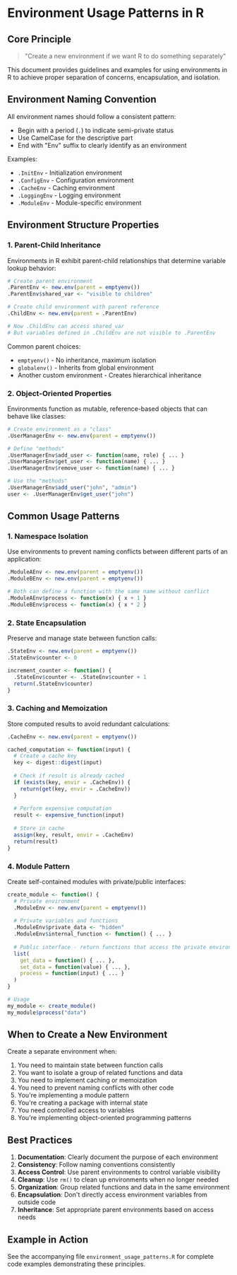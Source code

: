 # Environment Usage Patterns in R

## Core Principle

> "Create a new environment if we want R to do something separately"

This document provides guidelines and examples for using environments in R to achieve proper separation of concerns, encapsulation, and isolation.

## Environment Naming Convention

All environment names should follow a consistent pattern:

- Begin with a period (`.`) to indicate semi-private status
- Use CamelCase for the descriptive part
- End with "Env" suffix to clearly identify as an environment

Examples:
- `.InitEnv` - Initialization environment
- `.ConfigEnv` - Configuration environment
- `.CacheEnv` - Caching environment
- `.LoggingEnv` - Logging environment
- `.ModuleEnv` - Module-specific environment

## Environment Structure Properties

### 1. Parent-Child Inheritance

Environments in R exhibit parent-child relationships that determine variable lookup behavior:

```r
# Create parent environment
.ParentEnv <- new.env(parent = emptyenv())
.ParentEnv$shared_var <- "visible to children"

# Create child environment with parent reference
.ChildEnv <- new.env(parent = .ParentEnv)

# Now .ChildEnv can access shared_var
# But variables defined in .ChildEnv are not visible to .ParentEnv
```

Common parent choices:
- `emptyenv()` - No inheritance, maximum isolation
- `globalenv()` - Inherits from global environment
- Another custom environment - Creates hierarchical inheritance

### 2. Object-Oriented Properties

Environments function as mutable, reference-based objects that can behave like classes:

```r
# Create environment as a "class"
.UserManagerEnv <- new.env(parent = emptyenv())

# Define "methods"
.UserManagerEnv$add_user <- function(name, role) { ... }
.UserManagerEnv$get_user <- function(name) { ... }
.UserManagerEnv$remove_user <- function(name) { ... }

# Use the "methods"
.UserManagerEnv$add_user("john", "admin")
user <- .UserManagerEnv$get_user("john")
```

## Common Usage Patterns

### 1. Namespace Isolation

Use environments to prevent naming conflicts between different parts of an application:

```r
.ModuleAEnv <- new.env(parent = emptyenv())
.ModuleBEnv <- new.env(parent = emptyenv())

# Both can define a function with the same name without conflict
.ModuleAEnv$process <- function(x) { x + 1 }
.ModuleBEnv$process <- function(x) { x * 2 }
```

### 2. State Encapsulation

Preserve and manage state between function calls:

```r
.StateEnv <- new.env(parent = emptyenv())
.StateEnv$counter <- 0

increment_counter <- function() {
  .StateEnv$counter <- .StateEnv$counter + 1
  return(.StateEnv$counter)
}
```

### 3. Caching and Memoization

Store computed results to avoid redundant calculations:

```r
.CacheEnv <- new.env(parent = emptyenv())

cached_computation <- function(input) {
  # Create a cache key
  key <- digest::digest(input)
  
  # Check if result is already cached
  if (exists(key, envir = .CacheEnv)) {
    return(get(key, envir = .CacheEnv))
  }
  
  # Perform expensive computation
  result <- expensive_function(input)
  
  # Store in cache
  assign(key, result, envir = .CacheEnv)
  return(result)
}
```

### 4. Module Pattern

Create self-contained modules with private/public interfaces:

```r
create_module <- function() {
  # Private environment
  .ModuleEnv <- new.env(parent = emptyenv())
  
  # Private variables and functions
  .ModuleEnv$private_data <- "hidden"
  .ModuleEnv$internal_function <- function() { ... }
  
  # Public interface - return functions that access the private environment
  list(
    get_data = function() { ... },
    set_data = function(value) { ... },
    process = function(input) { ... }
  )
}

# Usage
my_module <- create_module()
my_module$process("data")
```

## When to Create a New Environment

Create a separate environment when:

1. You need to maintain state between function calls
2. You want to isolate a group of related functions and data
3. You need to implement caching or memoization
4. You need to prevent naming conflicts with other code
5. You're implementing a module pattern
6. You're creating a package with internal state
7. You need controlled access to variables
8. You're implementing object-oriented programming patterns

## Best Practices

1. **Documentation**: Clearly document the purpose of each environment
2. **Consistency**: Follow naming conventions consistently
3. **Access Control**: Use parent environments to control variable visibility
4. **Cleanup**: Use `rm()` to clean up environments when no longer needed
5. **Organization**: Group related functions and data in the same environment
6. **Encapsulation**: Don't directly access environment variables from outside code
7. **Inheritance**: Set appropriate parent environments based on access needs

## Example in Action

See the accompanying file `environment_usage_patterns.R` for complete code examples demonstrating these principles.
